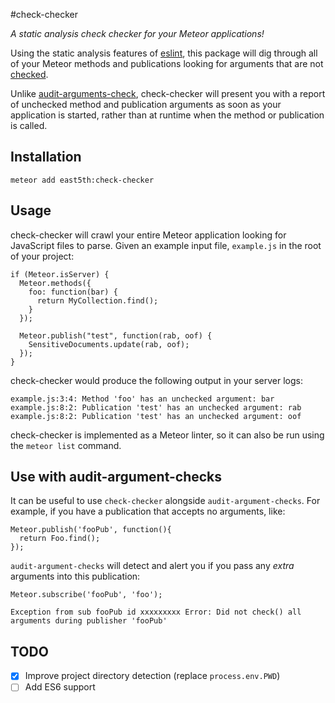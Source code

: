 #check-checker

*A static analysis check checker for your Meteor applications!*

Using the static analysis features of [eslint](http://eslint.org/), this package will dig through all of your Meteor methods and publications looking for arguments that are not [checked](http://docs.meteor.com/#/full/check).

Unlike [audit-arguments-check](https://github.com/meteor/meteor/tree/devel/packages/audit-argument-checks), check-checker will present you with a report of unchecked method and publication arguments as soon as your application is started, rather than at runtime when the method or publication is called.

## Installation

`meteor add east5th:check-checker`

## Usage

check-checker will crawl your entire Meteor application looking for JavaScript files to parse. Given an example input file, `example.js` in the root of your project:

```
if (Meteor.isServer) {
  Meteor.methods({
    foo: function(bar) {
      return MyCollection.find();
    }
  });

  Meteor.publish("test", function(rab, oof) {
    SensitiveDocuments.update(rab, oof);
  });
}
```

check-checker would produce the following output in your server logs:
```
example.js:3:4: Method 'foo' has an unchecked argument: bar
example.js:8:2: Publication 'test' has an unchecked argument: rab
example.js:8:2: Publication 'test' has an unchecked argument: oof
```

check-checker is implemented as a Meteor linter, so it can also be run using the `meteor list` command.

## Use with audit-argument-checks

It can be useful to use `check-checker` alongside `audit-argument-checks`. For example, if you have a publication that accepts no arguments, like:
```
Meteor.publish('fooPub', function(){
  return Foo.find();
});
```
`audit-argument-checks` will detect and alert you if you pass any *extra* arguments into this publication:
```
Meteor.subscribe('fooPub', 'foo');
```
```
Exception from sub fooPub id xxxxxxxxx Error: Did not check() all arguments during publisher 'fooPub'
```



## TODO
- [X] Improve project directory detection (replace `process.env.PWD`)
- [ ] Add ES6 support
